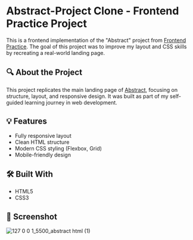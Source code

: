 # Abstract-Project Clone - Frontend Practice Project

This is a frontend implementation of the "Abstract" project from [Frontend Practice](https://www.frontendpractice.com/projects/abstract). 
The goal of this project was to improve my layout and CSS skills by recreating a real-world landing page.

## 🔍 About the Project

This project replicates the main landing page of [Abstract](https://www.abstract.com/), focusing on structure, layout, and responsive design. It was built as part of my self-guided learning journey in web development.

## 💡 Features

- Fully responsive layout
- Clean HTML structure
- Modern CSS styling (Flexbox, Grid)
- Mobile-friendly design

## 🛠️ Built With

- HTML5
- CSS3

## 📸 Screenshot

![127 0 0 1_5500_abstract html (1)](https://github.com/user-attachments/assets/f279d0eb-92ab-4891-b6ab-00b61e0afae2)

